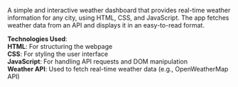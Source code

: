 A simple and interactive weather dashboard that provides real-time weather information for any city, using HTML, CSS, and JavaScript. 
The app fetches weather data from an API and displays it in an easy-to-read format.

**Technologies Used**:  
**HTML**: For structuring the webpage  
**CSS**: For styling the user interface  
**JavaScript**: For handling API requests and DOM manipulation  
**Weather API**: Used to fetch real-time weather data (e.g., OpenWeatherMap API)
